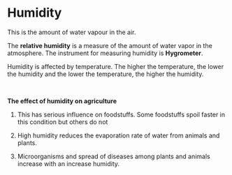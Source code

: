 # Humidity
This is the amount of water vapour in the air.

The **relative humidity** is a measure of the amount of water vapor in the atmosphere. The instrument for measuring humidity is **Hygrometer**.

Humidity is affected by temperature. The higher the temperature, the lower the humidity and the lower the temperature, the higher the humidity.

<br>

**The effect of humidity on agriculture**

1.	 This has serious influence on foodstuffs.  Some foodstuffs spoil faster in this condition but others do not

2.	High humidity reduces the evaporation rate of water from animals and plants.
3.	Microorganisms and spread of diseases among plants and animals increase with an increase humidity.


